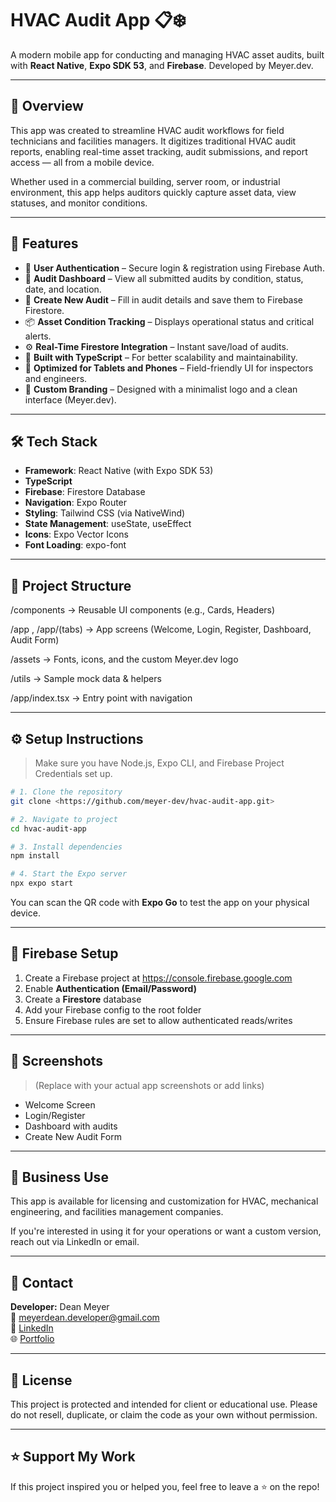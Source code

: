# HVAC Audit App 📋❄️

A modern mobile app for conducting and managing HVAC asset audits, built with **React Native**, **Expo SDK 53**, and **Firebase**. Developed by Meyer.dev.

---

## 🧩 Overview

This app was created to streamline HVAC audit workflows for field technicians and facilities managers. It digitizes traditional HVAC audit reports, enabling real-time asset tracking, audit submissions, and report access — all from a mobile device.

Whether used in a commercial building, server room, or industrial environment, this app helps auditors quickly capture asset data, view statuses, and monitor conditions.

---

## 🚀 Features

- 🔐 **User Authentication** – Secure login & registration using Firebase Auth.
- 🏢 **Audit Dashboard** – View all submitted audits by condition, status, date, and location.
- 📝 **Create New Audit** – Fill in audit details and save them to Firebase Firestore.
- 📦 **Asset Condition Tracking** – Displays operational status and critical alerts.
- ⚙️ **Real-Time Firestore Integration** – Instant save/load of audits.
- 🧠 **Built with TypeScript** – For better scalability and maintainability.
- 📱 **Optimized for Tablets and Phones** – Field-friendly UI for inspectors and engineers.
- 🎨 **Custom Branding** – Designed with a minimalist logo and a clean interface (Meyer.dev).

---

## 🛠️ Tech Stack

- **Framework**: React Native (with Expo SDK 53)
- **TypeScript**
- **Firebase**: Firestore Database
- **Navigation**: Expo Router
- **Styling**: Tailwind CSS (via NativeWind)
- **State Management**: useState, useEffect
- **Icons**: Expo Vector Icons
- **Font Loading**: expo-font


---

## 📂 Project Structure

/components         → Reusable UI components (e.g., Cards, Headers)

/app , /app/(tabs)  → App screens (Welcome, Login, Register, Dashboard, Audit Form)

/assets             → Fonts, icons, and the custom Meyer.dev logo

/utils              → Sample mock data & helpers

/app/index.tsx      → Entry point with navigation

---

## ⚙️ Setup Instructions

> Make sure you have Node.js, Expo CLI, and Firebase Project Credentials set up.
> 

```bash
# 1. Clone the repository
git clone <https://github.com/meyer-dev/hvac-audit-app.git>

# 2. Navigate to project
cd hvac-audit-app

# 3. Install dependencies
npm install

# 4. Start the Expo server
npx expo start

```

You can scan the QR code with **Expo Go** to test the app on your physical device.

---

## 🔐 Firebase Setup

1. Create a Firebase project at https://console.firebase.google.com
2. Enable **Authentication (Email/Password)**
3. Create a **Firestore** database
4. Add your Firebase config to the root folder
5. Ensure Firebase rules are set to allow authenticated reads/writes

---

## 📸 Screenshots

> (Replace with your actual app screenshots or add links)
> 
- Welcome Screen
- Login/Register
- Dashboard with audits
- Create New Audit Form

---

## 🧾 Business Use

This app is available for licensing and customization for HVAC, mechanical engineering, and facilities management companies.

If you're interested in using it for your operations or want a custom version, reach out via LinkedIn or email.

---

## 🤝 Contact

**Developer:** Dean Meyer  
📧 meyerdean.developer@gmail.com  
🔗 [LinkedIn](https://www.linkedin.com/in/dean-meyer-385342247/)  
🌐 [Portfolio](https://meyer-dev.netlify.app/)

---

## 📜 License

This project is protected and intended for client or educational use. Please do not resell, duplicate, or claim the code as your own without permission.

---

## ⭐️ Support My Work

If this project inspired you or helped you, feel free to leave a ⭐ on the repo!